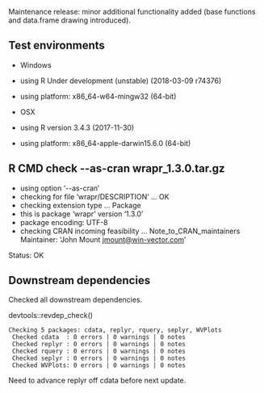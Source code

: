 
Maintenance release: minor additional functionality added
(base functions and data.frame drawing introduced).

## Test environments

  * Windows
  * using R Under development (unstable) (2018-03-09 r74376)
  * using platform: x86_64-w64-mingw32 (64-bit)

  * OSX 
  * using R version 3.4.3 (2017-11-30)
  * using platform: x86_64-apple-darwin15.6.0 (64-bit)


## R CMD check --as-cran wrapr_1.3.0.tar.gz 

  * using option ‘--as-cran’
  * checking for file ‘wrapr/DESCRIPTION’ ... OK
  * checking extension type ... Package
  * this is package ‘wrapr’ version ‘1.3.0’
  * package encoding: UTF-8
  * checking CRAN incoming feasibility ... Note_to_CRAN_maintainers
    Maintainer: ‘John Mount <jmount@win-vector.com>’

Status: OK

## Downstream dependencies

Checked all downstream dependencies.

devtools::revdep_check()

    Checking 5 packages: cdata, replyr, rquery, seplyr, WVPlots
     Checked cdata  : 0 errors | 0 warnings | 0 notes
     Checked replyr : 0 errors | 0 warnings | 0 notes
     Checked rquery : 0 errors | 0 warnings | 0 notes
     Checked seplyr : 0 errors | 0 warnings | 0 notes
     Checked WVPlots: 0 errors | 0 warnings | 0 notes

Need to advance replyr off cdata before next update.
